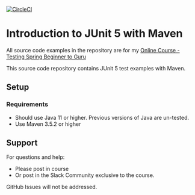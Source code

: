[![CircleCI](https://circleci.com/gh/tjosefsson/testing-java-junit5/tree/master.svg?style=svg)](https://circleci.com/gh/tjosefsson/testing-java-junit5/tree/master)

# Introduction to JUnit 5 with Maven

All source code examples in the repository are for my [Online Course - Testing Spring Beginner to Guru](https://springframework.guru)

This source code repository contains JUnit 5 test examples with Maven.

## Setup
### Requirements
* Should use Java 11 or higher. Previous versions of Java are un-tested.
* Use Maven 3.5.2 or higher

## Support
For questions and help:
* Please post in course
* Or post in the Slack Community exclusive to the course.

GitHub Issues will not be addressed.
